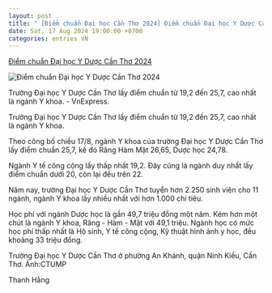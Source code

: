 ```yaml
---
layout: post
title: " [Điểm chuẩn Đại học Cần Thơ 2024] Điểm chuẩn Đại học Y Dược Cần Thơ 2024"
date: Sat, 17 Aug 2024 19:00:00 +0700
categories: entries VN
---
```

[Điểm chuẩn Đại học Y Dược Cần Thơ 2024](https://vnexpress.net/diem-chuan-dai-hoc-y-duoc-can-tho-2024-4782658.html)

![Điểm chuẩn Đại học Y Dược Cần Thơ 2024](https://i2-vnexpress.vnecdn.net/2024/08/17/z5575532683990-e8e2bf6c9fd3964-5326-3756-1723891659.jpg?w=1200&h=0&q=100&dpr=1&fit=crop&s=ScSk2R2KBBuRLaq7asvsqg)

Trường Đại học Y Dược Cần Thơ lấy điểm chuẩn từ 19,2 đến 25,7, cao nhất là ngành Y khoa. - VnExpress.

Trường Đại học Y Dược Cần Thơ lấy điểm chuẩn từ 19,2 đến 25,7, cao nhất là ngành Y khoa.

Theo công bố chiều 17/8, ngành Y khoa của trường Đại học Y Dược Cần Thơ lấy điểm chuẩn 25,7, kế đó Răng Hàm Mặt 26,65, Dược học 24,78.

Ngành Y tế công cộng lấy thấp nhất 19,2. Đây cũng là ngành duy nhất lấy điểm chuẩn dưới 20, còn lại đều trên 22.

Năm nay, trường Đại học Y Dược Cần Thơ tuyển hơn 2.250 sinh viên cho 11 ngành, ngành Y khoa lấy nhiều nhất với hơn 1.000 chỉ tiêu.

Học phí với ngành Dược học là gần 49,7 triệu đồng một năm. Kém hơn một chút là ngành Y khoa, Răng - Hàm - Mặt với 49,1 triệu. Ngành học có mức học phí thấp nhất là Hộ sinh, Y tế công cộng, Kỹ thuật hình ảnh y học, đều khoảng 33 triệu đồng.

Trường Đại học Y Dược Cần Thơ ở phường An Khánh, quận Ninh Kiều, Cần Thơ. Ảnh:CTUMP

Thanh Hằng

